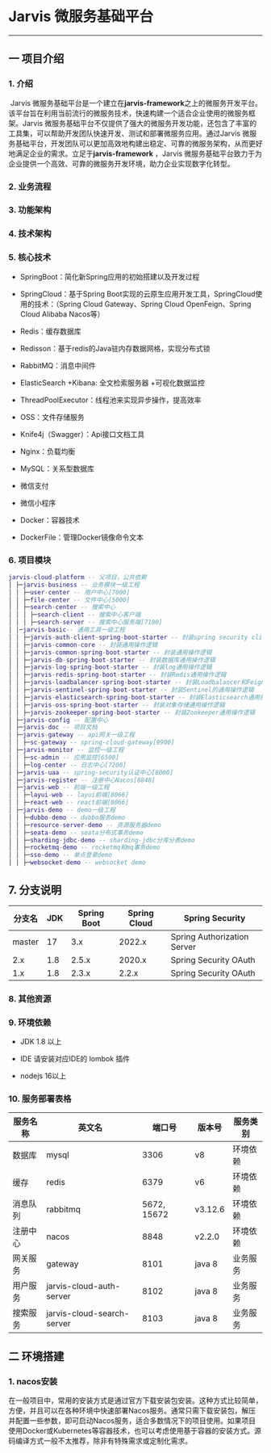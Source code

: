 # Jarvis 微服务基础平台

------

## 一 项目介绍

### 1. 介绍

​ Jarvis 微服务基础平台是一个建立在**jarvis-framework**之上的微服务开发平台。该平台旨在利用当前流行的微服务技术，快速构建一个适合企业使用的微服务框架。Jarvis
微服务基础平台不仅提供了强大的微服务开发功能，还包含了丰富的工具集，可以帮助开发团队快速开发、测试和部署微服务应用。通过Jarvis
微服务基础平台，开发团队可以更加高效地构建出稳定、可靠的微服务架构，从而更好地满足企业的需求。立足于**jarvis-framework**
，Jarvis 微服务基础平台致力于为企业提供一个高效、可靠的微服务开发环境，助力企业实现数字化转型。

### 2. 业务流程

### 3. 功能架构

### 4. 技术架构

### 5. 核心技术

- SpringBoot：简化新Spring应用的初始搭建以及开发过程


- SpringCloud：基于Spring Boot实现的云原生应用开发工具，SpringCloud使用的技术：（Spring Cloud Gateway、Spring Cloud
  OpenFeign、Spring Cloud Alibaba Nacos等）


- Redis：缓存数据库

- Redisson：基于redis的Java驻内存数据网格，实现分布式锁

- RabbitMQ：消息中间件

- ElasticSearch +Kibana: 全文检索服务器 +可视化数据监控

- ThreadPoolExecutor：线程池来实现异步操作，提高效率

- OSS：文件存储服务

- Knife4j（Swagger）：Api接口文档工具

- Nginx：负载均衡

- MySQL：关系型数据库

- 微信支付

- 微信小程序

- Docker：容器技术

- DockerFile：管理Docker镜像命令文本

### 6. 项目模块

```lua
jarvis-cloud-platform -- 父项目，公共依赖
│ ├─jarvis-business -- 业务模块一级工程
│ │ ├─user-center -- 用户中心[7000]
│ │ ├─file-center -- 文件中心[5000]
│ │ ├─search-center -- 搜索中心
│ │ │ ├─search-client -- 搜索中心客户端
│ │ │ ├─search-server -- 搜索中心服务端[7100]
│ │─jarvis-basic-- 通用工具一级工程
│ │ ├─jarvis-auth-client-spring-boot-starter -- 封装spring security client端的通用操作逻辑
│ │ ├─jarvis-common-core -- 封装通用操作逻辑
│ │ ├─jarvis-common-spring-boot-starter -- 封装通用操作逻辑
│ │ ├─jarvis-db-spring-boot-starter -- 封装数据库通用操作逻辑
│ │ ├─jarvis-log-spring-boot-starter -- 封装log通用操作逻辑
│ │ ├─jarvis-redis-spring-boot-starter -- 封装Redis通用操作逻辑
│ │ ├─jarvis-loadbalancer-spring-boot-starter -- 封装Loadbalancer和Feign的通用操作逻辑
│ │ ├─jarvis-sentinel-spring-boot-starter -- 封装Sentinel的通用操作逻辑
│ │ ├─jarvis-elasticsearch-spring-boot-starter -- 封装Elasticsearch通用操作逻辑
│ │ ├─jarvis-oss-spring-boot-starter -- 封装对象存储通用操作逻辑
│ │ ├─jarvis-zookeeper-spring-boot-starter -- 封装Zookeeper通用操作逻辑
│ ├─jarvis-config -- 配置中心
│ ├─jarvis-doc -- 项目文档
│ ├─jarvis-gateway -- api网关一级工程
│ │ ├─sc-gateway -- spring-cloud-gateway[9900]
│ ├─jarvis-monitor -- 监控一级工程
│ │ ├─sc-admin -- 应用监控[6500]
│ │ ├─log-center -- 日志中心[7200]
│ ├─jarvis-uaa -- spring-security认证中心[8000]
│ ├─jarvis-register -- 注册中心Nacos[8848]
│ ├─jarvis-web -- 前端一级工程
│ │ ├─layui-web -- layui前端[8066]
│ │ ├─react-web -- react前端[8066]
│ ├─jarvis-demo -- demo一级工程
│ │ ├─dubbo-demo -- dubbo服务demo
│ │ ├─resource-server-demo -- 资源服务器demo
│ │ ├─seata-demo -- seata分布式事务demo
│ │ ├─sharding-jdbc-demo -- sharding-jdbc分库分表demo
│ │ ├─rocketmq-demo -- rocketmq和mq事务demo
│ │ ├─sso-demo -- 单点登录demo
│ │ ├─websocket-demo -- websocket demo
```

## 7. 分支说明
| 分支名    | JDK | Spring Boot | Spring Cloud | Spring Security             |
|--------|-----|-------------|--------------|-----------------------------|
| master | 17  | 3.x         | 2022.x       | Spring Authorization Server |
| 2.x    | 1.8 | 2.5.x       | 2020.x       | Spring Security OAuth       |
| 1.x    | 1.8 | 2.3.x       | 2.2.x        | Spring Security OAuth       |

### 8. 其他资源

### 9. 环境依赖

- JDK 1.8 以上

- IDE 请安装对应IDE的 lombok 插件

- nodejs 16以上

### 10. 服务部署表格
| 服务名称 | 英文名	                       | 端口号	        | 版本号     | 服务类别 |
|------|----------------------------|-------------|---------|------|
| 数据库  | mysql                      | 3306        | v8      | 环境依赖 |
| 缓存	  | redis                      | 6379        | v6      | 环境依赖 |
| 消息队列 | rabbitmq                   | 5672, 15672 | v3.12.6 | 环境依赖 |
| 注册中心 | nacos                      | 8848        | v2.2.0  | 环境依赖 |
| 网关服务 | gateway	                   | 8101        | java 8  | 业务服务 |
| 用户服务 | jarvis-cloud-auth-server   | 8102        | java 8  | 业务服务 |
| 搜索服务 | jarvis-cloud-search-server | 8103        | java 8  | 业务服务 |

## 二 环境搭建

### 1. nacos安装

在一般项目中，常用的安装方式是通过官方下载安装包安装。这种方式比较简单，方便，并且可以在各种环境中快速部署Nacos服务。通常只需下载安装包，解压并配置一些参数，即可启动Nacos服务，适合多数情况下的项目使用。如果项目使用Docker或Kubernetes等容器技术，也可以考虑使用基于容器的安装方式。源码编译方式一般不太推荐，除非有特殊需求或定制化需求。

